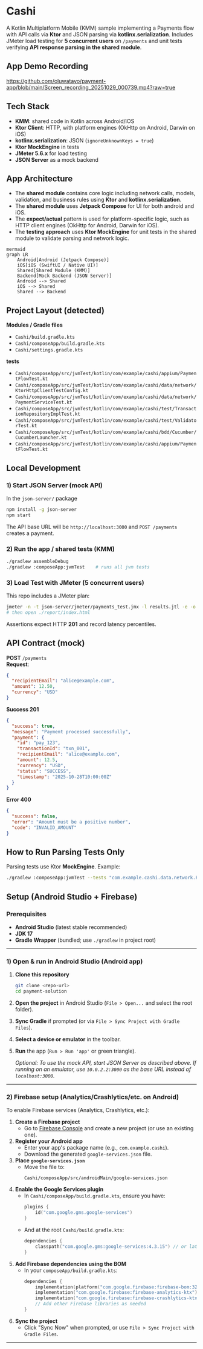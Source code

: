# Cashi

A Kotlin Multiplatform Mobile (KMM) sample implementing a Payments flow with API calls via **Ktor** and JSON parsing via **kotlinx.serialization**. Includes JMeter load testing for **5 concurrent users** on `/payments` and unit tests verifying **API response parsing in the shared module**.

## App Demo Recording
https://github.com/oluwatayo/payment-app/blob/main/Screen_recording_20251029_000739.mp4?raw=true

## Tech Stack
- **KMM**: shared code in Kotlin across Android/iOS
- **Ktor Client**: HTTP, with platform engines (OkHttp on Android, Darwin on iOS)
- **kotlinx.serialization**: JSON (`ignoreUnknownKeys = true`)
- **Ktor MockEngine** in tests
- **JMeter 5.6.x** for load testing
- **JSON Server** as a mock backend

## App Architecture
- The **shared module** contains core logic including network calls, models, validation, and business rules using **Ktor** and **kotlinx.serialization**.
- The **shared module** uses **Jetpack Compose** for UI for both android and iOS.
- The **expect/actual** pattern is used for platform-specific logic, such as HTTP client engines (OkHttp for Android, Darwin for iOS).
- The **testing approach** uses **Ktor MockEngine** for unit tests in the shared module to validate parsing and network logic.

```
mermaid
graph LR
    Android[Android (Jetpack Compose)]
    iOS[iOS (SwiftUI / Native UI)]
    Shared[Shared Module (KMM)]
    Backend[Mock Backend (JSON Server)]
    Android --> Shared
    iOS --> Shared
    Shared --> Backend
```

## Project Layout (detected)
**Modules / Gradle files**
- `Cashi/build.gradle.kts`
- `Cashi/composeApp/build.gradle.kts`
- `Cashi/settings.gradle.kts`

**tests**
- `Cashi/composeApp/src/jvmTest/kotlin/com/example/cashi/appium/PaymentFlowTest.kt`
- `Cashi/composeApp/src/jvmTest/kotlin/com/example/cashi/data/network/KtorHttpClientTestConfig.kt`
- `Cashi/composeApp/src/jvmTest/kotlin/com/example/cashi/data/network/PaymentServiceTest.kt`
- `Cashi/composeApp/src/jvmTest/kotlin/com/example/cashi/test/TransactionRepositoryImplTest.kt`
- `Cashi/composeApp/src/jvmTest/kotlin/com/example/cashi/test/ValidatorTest.kt`
- `Cashi/composeApp/src/jvmTest/kotlin/com/example/cashi/bdd/Cucumber/CucumberLauncher.kt`
- `Cashi/composeApp/src/jvmTest/kotlin/com/example/cashi/appium/PaymentFlowTest.kt`

## Local Development

### 1) Start JSON Server (mock API)
In the `json-server/` package
```bash
npm install -g json-server
npm start
```
The API base URL will be `http://localhost:3000` and `POST /payments` creates a payment.

### 2) Run the app / shared tests (KMM)
```bash
./gradlew assembleDebug   
./gradlew :composeApp:jvmTest    # runs all jvm tests
```

### 3) Load Test with JMeter (5 concurrent users)
This repo includes a JMeter plan:
```bash
jmeter -n -t json-server/jmeter/payments_test.jmx -l results.jtl -e -o report
# then open ./report/index.html
```
Assertions expect HTTP **201** and record latency percentiles.


## API Contract (mock)
**POST** `/payments`  
**Request**:
```json
{
  "recipientEmail": "alice@example.com",
  "amount": 12.50,
  "currency": "USD"
}
```
**Success 201**
```json
{
  "success": true,
  "message": "Payment processed successfully",
  "payment": {
    "id": "pay_123",
    "transactionId": "txn_001",
    "recipientEmail": "alice@example.com",
    "amount": 12.5,
    "currency": "USD",
    "status": "SUCCESS",
    "timestamp": "2025-10-28T10:00:00Z"
  }
}
```
**Error 400**
```json
{
  "success": false,
  "error": "Amount must be a positive number",
  "code": "INVALID_AMOUNT"
}
```

## How to Run Parsing Tests Only
Parsing tests use Ktor **MockEngine**. Example:
```bash
./gradlew :composeApp:jvmTest --tests "com.example.cashi.data.network.PaymentServiceTest"
```

## Setup (Android Studio + Firebase)

### **Prerequisites**
- **Android Studio** (latest stable recommended)
- **JDK 17**
- **Gradle Wrapper** (bundled; use `./gradlew` in project root)

---

### **1) Open & run in Android Studio (Android app)**
1. **Clone this repository**  
   ```bash
   git clone <repo-url>
   cd payment-solution
   ```
2. **Open the project** in Android Studio (`File > Open...` and select the root folder).
3. **Sync Gradle** if prompted (or via `File > Sync Project with Gradle Files`).
4. **Select a device or emulator** in the toolbar.
5. **Run** the app (`Run > Run 'app'` or green triangle).

   *Optional: To use the mock API, start JSON Server as described above. If running on an emulator, use `10.0.2.2:3000` as the base URL instead of `localhost:3000`.*

---

### **2) Firebase setup (Analytics/Crashlytics/etc. on Android)**
To enable Firebase services (Analytics, Crashlytics, etc.):

1. **Create a Firebase project**  
   - Go to [Firebase Console](https://console.firebase.google.com/) and create a new project (or use an existing one).
2. **Register your Android app**  
   - Enter your app's package name (e.g., `com.example.cashi`).
   - Download the generated `google-services.json` file.
3. **Place `google-services.json`**  
   - Move the file to:  
     ```
     Cashi/composeApp/src/androidMain/google-services.json
     ```
4. **Enable the Google Services plugin**  
   - In `Cashi/composeApp/build.gradle.kts`, ensure you have:
     ```kotlin
     plugins {
         id("com.google.gms.google-services")
     }
     ```
   - And at the root `Cashi/build.gradle.kts`:
     ```kotlin
     dependencies {
         classpath("com.google.gms:google-services:4.3.15") // or latest
     }
     ```
5. **Add Firebase dependencies using the BOM**  
   - In your `composeApp/build.gradle.kts`:
     ```kotlin
     dependencies {
         implementation(platform("com.google.firebase:firebase-bom:32.7.4")) // or latest
         implementation("com.google.firebase:firebase-analytics-ktx")
         implementation("com.google.firebase:firebase-crashlytics-ktx")
         // Add other Firebase libraries as needed
     }
     ```
6. **Sync the project**  
   - Click "Sync Now" when prompted, or use `File > Sync Project with Gradle Files`.

---

